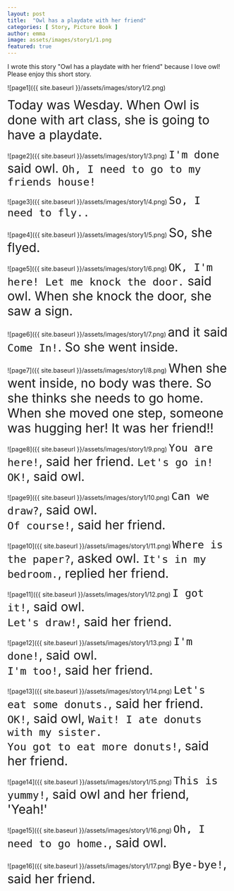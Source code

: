 ```yaml
---
layout: post
title:  "Owl has a playdate with her friend"
categories: [ Story, Picture Book ]
author: emma
image: assets/images/story1/1.png
featured: true
---
```



I wrote this story "Owl has a playdate with her friend" because I love owl! Please enjoy this short story.


![page1]({{ site.baseurl }}/assets/images/story1/2.png)

<span style="font-size: 2em;">
Today was Wesday. When Owl is done with art class, she is going to have a playdate.
</span>

![page2]({{ site.baseurl }}/assets/images/story1/3.png)
<span style="font-size: 2em;">
`I'm done` said owl. `Oh, I need to go to my friends house!`
</span>

![page3]({{ site.baseurl }}/assets/images/story1/4.png)
<span style="font-size: 2em;">
`So, I need to fly..`
</span>

![page4]({{ site.baseurl }}/assets/images/story1/5.png)
<span style="font-size: 2em;">
So, she flyed.
</span>

![page5]({{ site.baseurl }}/assets/images/story1/6.png)
<span style="font-size: 2em;">
`OK, I'm here! Let me knock the door.` said owl. When she knock the door, she saw a sign.
</span>

![page6]({{ site.baseurl }}/assets/images/story1/7.png)
<span style="font-size: 2em;">
and it said `Come In!`. So she went inside.
</span>

![page7]({{ site.baseurl }}/assets/images/story1/8.png)
<span style="font-size: 2em;">
When she went inside, no body was there. So she thinks she needs to go home.<br/>
When she moved one step, someone was hugging her! It was her friend!!
</span>

![page8]({{ site.baseurl }}/assets/images/story1/9.png)
<span style="font-size: 2em;">
`You are here!`, said her friend. `Let's go in!`<br/>
`OK!`, said owl.
</span>

![page9]({{ site.baseurl }}/assets/images/story1/10.png)
<span style="font-size: 2em;">
`Can we draw?`, said owl.<br/>
`Of course!`, said her friend.
</span>

![page10]({{ site.baseurl }}/assets/images/story1/11.png)
<span style="font-size: 2em;">
`Where is the paper?`, asked owl.
`It's in my bedroom.`, replied her friend.
</span>

![page11]({{ site.baseurl }}/assets/images/story1/12.png)
<span style="font-size: 2em;">
`I got it!`, said owl.<br/>
`Let's draw!`, said her friend.
</span>

![page12]({{ site.baseurl }}/assets/images/story1/13.png)
<span style="font-size: 2em;">
`I'm done!`, said owl.<br/>
`I'm too!`, said her friend.
</span>

![page13]({{ site.baseurl }}/assets/images/story1/14.png)
<span style="font-size: 2em;">
`Let's eat some donuts.`, said her friend.<br/>
`OK!`, said owl, `Wait! I ate donuts with my sister.`<br/>
`You got to eat more donuts!`, said her friend.
</span>

![page14]({{ site.baseurl }}/assets/images/story1/15.png)
<span style="font-size: 2em;">
`This is yummy!`, said owl and her friend, 'Yeah!'
</span>

![page15]({{ site.baseurl }}/assets/images/story1/16.png)
<span style="font-size: 2em;">
`Oh, I need to go home.`, said owl.
</span>

![page16]({{ site.baseurl }}/assets/images/story1/17.png)
<span style="font-size: 2em;">
`Bye-bye!`, said her friend.
</span>
